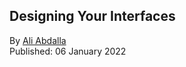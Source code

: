 ## Designing Your Interfaces

By [Ali Abdalla](https://huggingface.co/aliabd) <br>
Published: 06 January 2022 <br>